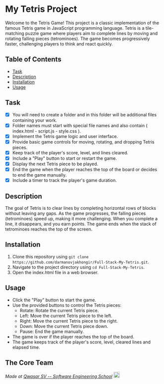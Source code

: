 # My Tetris Project

Welcome to the Tetris Game! This project is a classic implementation of the famous Tetris game in JavaScript programming language. Tetris is a tile-matching puzzle game where players aim to complete lines by moving and rotating falling pieces (tetrominoes). The game becomes progressively faster, challenging players to think and react quickly.

## Table of Contents

- [Task](#task)
- [Description](#description)
- [Installation](#installation)
- [Usage](#usage)

## Task

- [x] You will need to create a folder and in this folder will be additional files containing your work.
- [x] Folder names must start with special file names and also contain ( index.html - script.js - style.css ).
- [x] Implement the Tetris game logic and user interface.
- [x] Provide basic game controls for moving, rotating, and dropping Tetris pieces.
- [x] Keep track of the player's score, level, and lines cleared.
- [x] Include a "Play" button to start or restart the game.
- [x] Display the next Tetris piece to be played.
- [x] End the game when the player reaches the top of the board or decides to end the game manually.
- [x] Include a timer to track the player's game duration.

## Description

The goal of Tetris is to clear lines by completing horizontal rows of blocks without leaving any gaps. As the game progresses, the falling pieces (tetrominoes) speed up, making it more challenging. When you complete a line, it disappears, and you earn points. The game ends when the stack of tetrominoes reaches the top of the screen.

<!-- ### Project Demo

![screen-gif](assets/game-image.png) -->

## Installation

1. Clone this repository using `git clone https://github.com/darmanovjakhongir/Full-Stack-My-Tetris.git`.
2. Navigate to the project directory using `cd Full-Stack-My-Tetris`.
3. Open the index.html file in a web browser.

## Usage

- Click the "Play" button to start the game.
- Use the provided buttons to control the Tetris pieces:
  - Rotate: Rotate the current Tetris piece.
  - Left: Move the current Tetris piece to the left.
  - Right: Move the current Tetris piece to the right.
  - Down: Move the current Tetris piece down.
  - Pause: End the game manually.
- The game is over if the player reaches the top of the board.
- The game keeps track of the player's score, level, cleared lines and elapsed time.

## The Core Team

<span><i>Made at <a href='https://qwasar.io'>Qwasar SV -- Software Engineering School</a></i></span>
<span><img alt='Qwasar SV -- Software Engineering School Logo' src='https://storage.googleapis.com/qwasar-public/qwasar-logo_50x50.png' width='20px' /></span>
